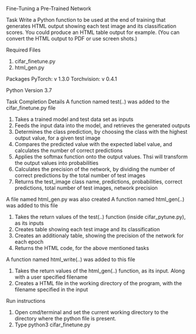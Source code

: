 Fine-Tuning a Pre-Trained Network

Task
Write a Python function to be used at the end of training that generates HTML output showing each test image and its classification scores. You could produce an HTML table output for example. (You can convert the HTML output to PDF or use screen shots.)

Required Files
1. cifar_finetune.py
2. html_gen.py

Packages
PyTorch: v 1.3.0
Torchvision: v 0.4.1

Python Version
3.7

Task Completion Details
A function named test(..) was added to the cifar_finetune.py file
      
  1) Takes a trained model and test data set as inputs
  2) Feeds the input data into the model, and retrieves the generated outputs
  3) Determines the class prediction, by choosing the class with the highest output value, for a given test image
  4) Compares the predicted value with the expected label value, and calculates the number of correct predictions
  5) Applies the softmax function onto the output values. Thsi will transform the output values into probabilities
  6) Calculates the precision of the network, by dividing the number of correct predictions by the total number of test images
  7) Returns the test_image class name, predictions, probabilities, correct predictions, total number of test images, network precision
  
A file named html_gen.py was also created
A function named html_gen(..) was added to this file
	
  1) Takes the return values of the test(..) function (inside cifar_pytune.py), as its inputs
  2) Creates table showing each test image and its classification
  3) Creates an additionaly table, showing the precision of the network for each epoch
  4) Returns the HTML code, for the above mentioned tasks 
  
A function named html_write(..) was added to this file

  1) Takes the return values of the html_gen(..) function, as its input. Along with a user specified filename
  2) Creates a HTML file in the working directory of the program, with the filename specified in the input

Run instructions
1. Open cmd/terminal and set the current working directory to the directory where the python file is present.
2. Type python3 cifar_finetune.py
